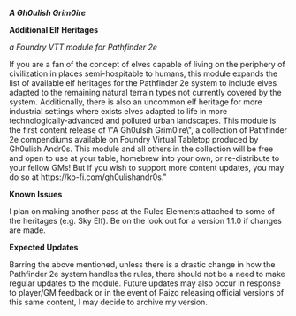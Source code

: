 <p><b><i>A Gh0ulish Grim0ire</i></b></p>
<p><b>Additional Elf Heritages</b></p>
<i>a Foundry VTT module for Pathfinder 2e</i>
<p></p>
If you are a fan of the concept of elves capable of living on the periphery of civilization in places semi-hospitable to humans, this module expands the list of available elf heritages for the Pathfinder 2e system to include elves adapted to the remaining natural terrain types not currently covered by the system. Additionally, there is also an uncommon elf heritage for more industrial settings where exists elves adapted to life in more technologically-advanced and polluted urban landscapes. This module is the first content release of \"A Gh0ulsih Grim0ire\", a collection of Pathfinder 2e compendiums available on Foundry Virtual Tabletop produced by Gh0ulish Andr0s. This module and all others in the collection will be free and open to use at your table, homebrew into your own, or re-distribute to your fellow GMs! But if you wish to support more content updates, you may do so at https://ko-fi.com/gh0ulishandr0s."
<p></p>
<b>Known Issues</b>
<p>I plan on making another pass at the Rules Elements attached to some of the heritages (e.g. Sky Elf). Be on the look out for a version 1.1.0 if changes are made.</p>
<p></p>
<b>Expected Updates</b>
<p>Barring the above mentioned, unless there is a drastic change in how the Pathfinder 2e system handles the rules, there should not be a need to make regular updates to the module. Future updates may also occur in response to player/GM feedback or in the event of Paizo releasing official versions of this same content, I may decide to archive my version.</p>
